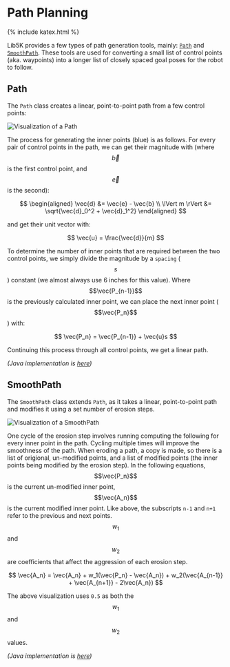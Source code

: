 # Path Planning

{% include katex.html %}

Lib5K provides a few types of path generation tools, mainly: [`Path`](/lib5k/javadoc/io/github/frc5024/purepursuit/pathgen/Path.html) and [`SmoothPath`](/lib5k/javadoc/io/github/frc5024/purepursuit/pathgen/SmoothPath.html). These tools are used for converting a small list of control points (aka. waypoints) into a longer list of closely spaced goal poses for the robot to follow.

## Path

The `Path` class creates a linear, point-to-point path from a few control points:

![Visualization of a Path](/lib5k/assets/PurePursuit_UnitTest_FourPointPath.png)

The process for generating the inner points (blue) is as follows. For every pair of control points in the path, we can get their magnitude with (where $$\vec{b}$$ is the first control point, and $$\vec{e}$$ is the second):

$$
\begin{aligned}
    \vec{d} &= \vec{e} - \vec{b} \\
    \lVert m \rVert &= \sqrt{\vec{d}_0^2 + \vec{d}_1^2}
\end{aligned}
$$

and get their unit vector with:

$$
\vec{u} = \frac{\vec{d}}{m}
$$

To determine the number of inner points that are required between the two control points, we simply divide the magnitude by a `spacing` ($$s$$) constant (we almost always use 6 inches for this value). Where $$\vec{P_{n-1}}$$ is the previously calculated inner point, we can place the next inner point ($$\vec{P_n}$$) with:

$$
\vec{P_n} = \vec{P_{n-1}} + \vec{u}s
$$

Continuing this process through all control points, we get a linear path. 

*(Java implementation is [here](https://github.com/frc5024/lib5k/blob/5cf14136ff0c00bdd2d5dc7caadb130f2d60a5ec/lib5k/src/main/java/io/github/frc5024/purepursuit/pathgen/Path.java#L41-L88))*

## SmoothPath

The `SmoothPath` class extends `Path`, as it takes a linear, point-to-point path and modifies it using a set number of erosion steps.

![Visualization of a SmoothPath](/lib5k/assets/PurePursuit_UnitTest_SmoothFourPointPath.png)

One cycle of the erosion step involves running computing the following for every inner point in the path. Cycling multiple times will improve the smoothness of the path. When eroding a path, a copy is made, so there is a list of origional, un-modified points, and a list of modified points (the inner points being modified by the erosion step). In the following equations, $$\vec{P_n}$$ is the current un-modified inner point, $$\vec{A_n}$$ is the current modified inner point. Like above, the subscripts `n-1` and `n+1` refer to the previous and next points. $$w_1$$ and $$w_2$$ are coefficients that affect the aggression of each erosion step.

$$
\vec{A_n} = \vec{A_n} + w_1(\vec{P_n} - \vec{A_n}) + w_2(\vec{A_{n-1}} + \vec{A_{n+1}} - 2\vec{A_n})
$$

The above visualization uses `0.5` as both the $$w_1$$ and $$w_2$$ values. 

*(Java implementation is [here](https://github.com/frc5024/lib5k/blob/5cf14136ff0c00bdd2d5dc7caadb130f2d60a5ec/lib5k/src/main/java/io/github/frc5024/purepursuit/util/Smoothing.java#L24-L57))*


